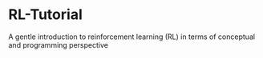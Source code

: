 # RL-Tutorial
A gentle introduction to reinforcement learning (RL) in terms of conceptual and programming perspective
